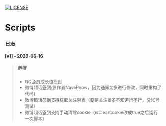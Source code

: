[![LICENSE](https://img.shields.io/badge/license-Anti%20996-blue.svg)](https://github.com/996icu/996.ICU/blob/master/LICENSE)
# Scripts
### 日志
#### [v1] - 2020-06-16
> ##### 新增
> - QQ会员成长值签到
> - 微博超话签到(原作者NavePnow，因为通知太多进行修改，同时重构了代码)
> - 微博超话签到支持获取关注列表（要是关注很多不知道行不行，没帐号测试）
> - 微博超话签到支持手动清除cookie（isClearCookie改成true之后运行一次脚本）